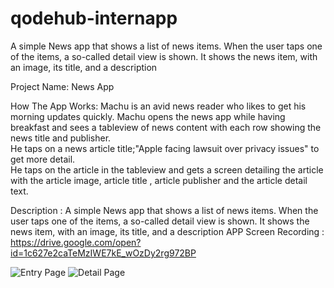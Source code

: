 # qodehub-internapp
A simple News app that shows a list of news items. When the user taps one of the items, a so-called detail view is shown. It shows the news item, with an image, its title, and a description

Project Name: News App



How The App Works: Machu is an avid news reader who likes to get his morning updates quickly.
Machu opens the news app while having breakfast and sees a tableview of news content with each row showing the news title and publisher.  
He taps on a news article title;"Apple facing lawsuit over privacy issues" to get more detail.  
He taps on the article in the tableview and gets a screen detailing the article with the article image, article title , article publisher and the article detail text.

Description : A simple News app that shows a list of news items. When the user taps one of the items, a so-called detail view is shown. It shows the news item, with an image, its title, and a description
APP Screen Recording : https://drive.google.com/open?id=1c627e2caTeMzIWE7kE_wOzDy2rg972BP

![Entry Page](https://user-images.githubusercontent.com/43356170/83350091-1f292c00-a329-11ea-91b2-0ca4273a0589.png)
![Detail Page](https://user-images.githubusercontent.com/43356170/83350197-0a00cd00-a32a-11ea-9eb1-88639f22fcfc.png)

